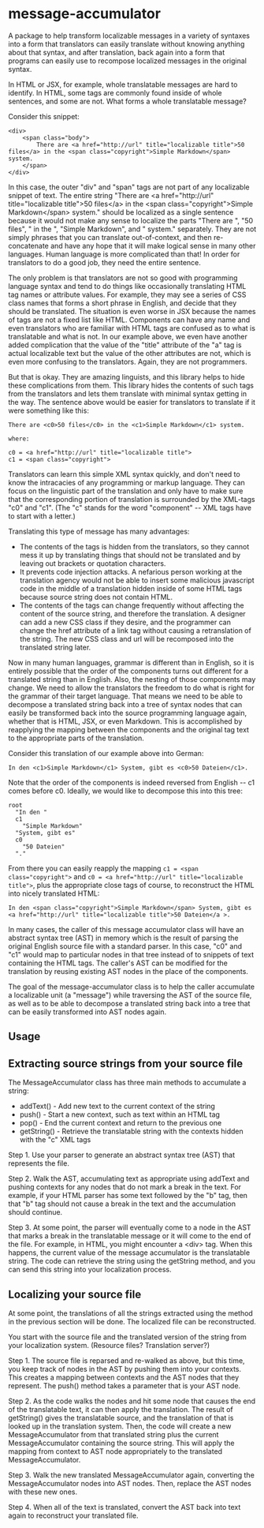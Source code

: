 # message-accumulator

A package to help transform localizable messages in a variety of
syntaxes into a form that
translators can easily translate without knowing anything about
that syntax, and after translation, back again into a form that
programs can easily use to recompose localized messages in the
original syntax.

In HTML or JSX, for example, whole translatable messages are hard to identify.
In HTML, some tags are commonly found inside of whole
sentences, and some are not. What forms a whole translatable
message?

Consider this snippet:

```
<div>
	<span class="body">
	    There are <a href="http://url" title="localizable title">50 files</a> in the <span class="copyright">Simple Markdown</span> system.
	</span>
</div>
```

In this case, the outer "div" and "span" tags are not part of any localizable
snippet of text. The entire string "There are
&lt;a href="http://url" title="localizable title"&gt;50
files&lt;/a&gt; in the &lt;span class="copyright"&gt;Simple Markdown&lt;/span&gt; system."
should be localized as a single sentence because it would not
make any sense to localize the parts "There are ",
"50 files", " in the ", "Simple Markdown", and " system." separately.
They are not simply phrases that you can
translate out-of-context, and then re-concatenate and have
any hope that it will make logical sense in many other languages. Human
language is more complicated than that! In order for translators to do
a good job, they need the entire sentence.

The only problem is that translators
are not so good with programming language syntax and tend to do things
like occasionally translating HTML tag names or attribute values. For example,
they may see a series of CSS class names that forms a short phrase in English,
and decide that they should be translated. The situation is even worse in
JSX because the names of tags are not a fixed list like HTML.
Components can have any name
and even translators who are familiar with HTML tags are confused as to
what is translatable and what is not. In our example above, we even have
another added complication
that the value of the "title" attribute of the "a" tag is actual
localizable text but the value of the other attributes are not, which
is even more confusing to the translators. Again, they are not programmers.

But that is okay. They are amazing linguists, and this library helps to hide
these complications from them. This library hides the contents of such tags
from the translators and lets them translate with minimal syntax
getting in the way. The sentence above would be easier for translators
to translate if it were something like this:

```
There are <c0>50 files</c0> in the <c1>Simple Markdown</c1> system.

where:

c0 = <a href="http://url" title="localizable title">
c1 = <span class="copyright">
```

Translators can learn this simple XML syntax quickly, and don't need to know the
intracacies of any programming or markup language. They
can focus on the linguistic part of the translation
and only have to make sure that the corresponding portion of translation
is surrounded by the XML-tags "c0" and "c1". (The "c" stands for
the word "component" -- XML tags have to start with a letter.)

Translating this type of message has many advantages:

* The contents of the tags is hidden from the
  translators, so they cannot mess it up by translating things that should
  not be translated and by leaving out brackets or quotation characters.
* It prevents code injection attacks. A nefarious person working at the translation
  agency would not be able to insert some malicious javascript code in the
  middle of a translation hidden inside of some HTML tags because source string
  does not contain HTML.
* The contents of the tags can change frequently without affecting the
  content of the source string, and therefore the translation. A designer
  can add a new CSS class if they desire, and the programmer can change
  the href attribute of a link tag without causing a
  retranslation of the string. The new CSS class and url will be
  recomposed into the translated string later.

Now in many human languages, grammar is different than in English, so it is
entirely possible that the order of the components turns out different for
a translated string than in English. Also,
the nesting of those components may change. We need to allow the translators
the freedom to do what is right for the grammar of their target language.
That means we need to be able to decompose a translated string back
into a tree of syntax nodes that can easily be transformed back into
the source programming language again, whether that is HTML, JSX, or
even Markdown. This is accomplished by reapplying the mapping between
the components and the original tag text to the appropriate parts
of the translation.

Consider this translation of our example above into German:

```
In den <c1>Simple Markdown</c1> System, gibt es <c0>50 Dateien</c1>.
```

Note that the order of the components is indeed reversed from English -- c1
comes before c0. Ideally, we would like to decompose this into this tree:

```
root
  "In den "
  c1
    "Simple Markdown"
  "System, gibt es"
  c0
    "50 Dateien"
  "."
```

From there you can easily reapply the mapping `c1 = <span class="copyright">`
and `c0 = <a href="http://url" title="localizable title">`, plus the appropriate
close tags of course, to reconstruct the HTML into nicely translated HTML:

```
In den <span class="copyright">Simple Markdown</span> System, gibt es <a href="http://url" title="localizable title">50 Dateien</a >.
```

In many cases, the caller of
this message accumulator class will have an abstract syntax tree (AST) in memory
which is the result of parsing the original English source file with a
standard parser. In this case,
"c0" and "c1" would map to particular nodes in that tree instead of to snippets
of text containing the HTML tags.
The caller's AST can be modified for the translation by reusing existing AST nodes
in the place of the components.

The goal of the message-accumulator class is to help the caller accumulate
a localizable unit (a "message") while traversing the AST of the source file,
as well as to be able to decompose a translated string back into a tree
that can be easily transformed into AST nodes again.

Usage
-----

## Extracting source strings from your source file

The MessageAccumulator class has three main methods to accumulate a string:

- addText() - Add new text to the current context of the string
- push() - Start a new context, such as text within an HTML tag
- pop() - End the current context and return to the previous one
- getString() - Retrieve the translatable string with the contexts hidden with the "c" XML tags

Step 1. Use your parser to generate an abstract syntax tree (AST) that represents
the file.

Step 2. Walk the AST, accumulating text as appropriate using addText and pushing
contexts for any nodes that do not mark a break in the text. For example, if
your HTML parser has some text followed by the "b" tag, then that "b" tag should
not cause a break in the text and the accumulation should continue.

Step 3. At some point, the parser will eventually come to a node
in the AST that marks a break in the translatable message or it will come
to the end of the file. For example, in HTML, you might encounter a &lt;div&gt;
tag. When this happens, the current value of the message accumulator is the
translatable string. The code can retrieve the string using the getString
method, and you can send this string into your localization process.

## Localizing your source file

At some point, the translations of all the strings extracted using the method
in the previous section will be done. The localized file can be reconstructed.

You start with the source file and the translated version of the string from
your localization system. (Resource files? Translation server?)

Step 1. The source file is reparsed and re-walked as above, but this time, you keep
track of nodes in the AST by pushing them into your contexts. This creates
a mapping between contexts and the AST nodes that they represent. The push()
method takes a parameter that is your AST node.

Step 2. As the code walks the nodes and hit some node that causes the end of
the translatable text, it can then apply the translation. The result of
getString() gives the translatable source, and the translation of that is
looked up in the translation system. Then, the code will create a new MessageAccumulator
from that translated string plus the current MessageAccumulator containing
the source string. This will apply the mapping from context to AST node 
appropriately to the translated MessageAccumulator.

Step 3. Walk the new translated MessageAccumulator again, converting the 
MessageAccumulator nodes into AST nodes. Then, replace the AST nodes with
these new ones.

Step 4. When all of the text is translated, convert the AST back into text
again to reconstruct your translated file.

